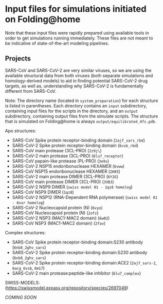 # Input files for simulations initiated on Folding@home

Note that these input files were rapidly prepared using available tools in order to get simulations running immediately. These files are not meant to be indicative of state-of-the-art modeling pipelines.

## Projects

SARS-CoV and SARS-CoV-2 are very similar viruses, so we are using the available structural data from both viruses (both separate simulations and homology-derived models) to aid in finding potential SARS-CoV-2 drug targets, as well as, understanding why SARS-CoV-2 is fundamentally different from SARS-CoV.

Note: The directory name (located in `system_preparation`) for each structure is listed in parentheses.
Each directory contains an `input` subdirectory, containing input files for the scripts in the directory, and an `output` 
subdirectory, containing output files from the simulate scripts. The structure that is simulated on Folding@home is always `output/equilibrated_4fs.pdb`.

Apo structures:
- SARS-CoV Spike protein receptor-binding domain (`2ajf_sars_rbd`)
- SARS-CoV-2 Spike protein receptor-binding domain (`6vsb_rbd`)
- SARS-CoV main protease (3CL-PRO) (`2z9j\`)
- SARS-CoV-2 main protease (3CL-PRO) (`6lu7_receptor`)
- SARS-CoV papain-like protease (PL-PRO) (`3e9s`)
- SARS-CoV-2 NSP15 endoribonuclease HEXAMER (`6vww`)
- SARS-CoV NSP15 endoribonuclease HEXAMER (`2H85`)
- SARS-CoV-2 main protease DIMER (3CL-PRO) (`6Y2G`)
- SARS-CoV main protease DIMER (3CL-PRO) (`3VB3`)
- SARS-CoV-2 NSP9 DIMER (`swiss model 01 - 1qz8 homolog`) 
- SARS-CoV NSP9 DIMER (`1qz8`)
- SARS-CoV-2 NSP12 (RNA-Dependent RNA polymerase) (`swiss model 01 - 6nur homolog`)
- SARS-CoV-2 Nucleocapsid protein (N) (`6vyo`)
- SARS-CoV Nucleocapsid protein (N) (`2ofz`)
- SARS-CoV-2 NSP3 (MAC1-MAC2 domain) (`6w02`)
- SARS-CoV NSP3 (MAC1-MAC2 domain) (`2fav`)


Complex structures:
- SARS-CoV Spike protein receptor-binding domain:S230 antibody (`6nb8_2ghv_sars`)
- SARS-CoV-2 Spike protein receptor-binding domain:S230 antibody (`6nb8_2ghv_sars`)
- SARS-CoV-2 Spike protein receptor-binding domain:ACE2 (`2ajf_sars-2`, `6acg_6vsb`, `6m17`)
- SARS-CoV-2 main protease:peptide-like inhibitor (`6lu7_complex`)

SWISS-MODELS: (https://swissmodel.expasy.org/repository/species/2697049)

*COMING SOON*
